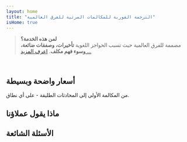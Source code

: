 ```yaml
---
layout: home
title: "الترجمة الفورية للمكالمات المرئية للفرق العالمية"
isHome: true
---
```


<HeroSection
  title="اجتمع بـ **أي** لغة"
  text="ترجمة فورية للكلام للفرق العالمية — **بدون** تأخير، **بدون** صفقات ضائعة، **بدون** حواجز لغوية.">

  <AuthButton text="جربها بلغتك" buttonClass="brand"/>
</HeroSection>

> **لمن هذه الخدمة؟**  
> مصممة للفرق العالمية حيث تسبب الحواجز اللغوية **تأخيرات، وصفقات ضائعة، وسوء فهم مكلف**. [اعرف المزيد ...](./product/overview/markets)

<br>

<span id="1"></span>
<FeatureBlock :card="{
  title: 'الترجمة ≠ الفهم. إليك ما هو قادم.',
  details: 'مهما كانت اللغة، **يتم سماع صوتك وفهمه** كما لو كنتم تتحدثون نفس اللغة.',
    items: [
      '⚡︎ بشكل طبيعي، [في الوقت الفعلي](./product/overview/how-it-works)، وبدون ترجمات نصية أو تأخير.',
      '✧ ترجمة فورية مدعومة بالذكاء الاصطناعي تلتقط النبرة والقصد والمصطلحات الخاصة بالصناعة.',
    ],
  link: './product/overview/what-is-intermind',
  src: {
    light: '/1l.png',
    dark: '/1d.png',
  },
  inversion: false
}" />

<span id="2"></span>
<FeatureBlock :card="{
    title: 'العقل داخل اجتماعاتك',
    details: 'InterMind يحول كل مكالمة متعددة اللغات إلى معرفة واضحة وقابلة للبحث.',
    items: [
      '🔍 **اسأل أي شيء** — الذكاء الاصطناعي يجد الإجابات **عبر جميع اجتماعاتك**.',
      '✧ يستخرج تلقائياً المهام والمسؤولين والمواعيد النهائية.',
      '✧ يلخص النقاط الرئيسية بأي لغة — فورياً.',
    ],
    link: './product/overview/how-it-works#🧩-deep-memory-deep-understanding',
    src: {
      light: '/2l.png',
      dark: '/2d.png',
    },
    inversion: true
  }" />

<span id="3"></span>
<FeatureBlock :card="{
    title: 'مصمم للاجتماعات الاحترافية — وليس مجرد محادثة',
    details: 'InterMind هو **منصة اجتماعات مرئية احترافية**، وليس مجرد إضافة أو ملحق بسيط.',
    items: [
      '✧ دقة 1080p، إلغاء الضوضاء الذكي، جدولة، إدارة، مشاركة الشاشة، تسجيل، ترجمة نصية، دردشة المشاركين وتكامل التقويم — كل شيء مدمج وجاهز للاستخدام.',
    ],
    link: './product/overview/how-it-works',
    src: {
      light: '/3l.mp4',
      dark: '/3d.mp4',
    },
    inversion: false
  }" />

<span id="4"></span>
<FeatureBlock
  :card="{
    title: 'الخصوصية حيث تهم',
    details:
      'InterMind مصمم للمحادثات الحساسة — حيث تكون الخصوصية والتحكم في غاية الأهمية.',
    items: [
      '⚡︎ [مناطق الخصوصية](./product/overview/privacy-architecture) — الاتحاد الأوروبي، الولايات المتحدة، جنوب شرق آسيا',
      '✧ **صفر تدريب للبيانات**. لا وصول لأطراف ثالثة.'
    ],
    link: './product/overview/privacy-architecture',
    src: {
      light: '/4l.png',
      dark: '/4d.png',
    },
    inversion: true
  }"
/>

<span id="Pricing"></span>

## أسعار واضحة وبسيطة

من المكالمة الأولى إلى المحادثات الطليقة - على أي نطاق.

<PricingPlans :plans="[
  {
    title: '**الأساسية** &nbsp مستخدم واحد',
    price: '**مجاناً**',
    details: 'لا تحتاج بطاقة ائتمان',
    items: [
      '**25** اجتماع',
      'اجتماعات فيديو لـ **100** مشارك [💬](#3)',
      '**30** جيجابايت تخزين مشترك لكل مستخدم',
      'البحث في جميع اجتماعاتك [💬](#2)',
      'الترجمة الفورية [💬](#1)',
    ],
  },
  {
    title: '**احترافية** &nbsp 1-99 مستخدم',
    price: '**20 دولار** /شهر/مستخدم، فوترة سنوية',
    details: 'أو 25 دولار فوترة شهرية',
    items: [
      'اجتماعات **غير محدودة**',
      'اجتماعات فيديو لـ **150** مشارك [💬](#3)',
      '**2** تيرابايت تخزين مشترك لكل مستخدم',
      'البحث في جميع اجتماعاتك [💬](#2)',
      'الترجمة الفورية [💬](#1)',
    ],
  },
  {
    title: '**للأعمال** &nbsp +100 مستخدم',
    price: '**أسعار مخصصة**',
    details: 'مصممة للخصوصية',
    items: [
      'اجتماعات **غير محدودة**',
      'اجتماعات فيديو لـ **500** مشارك [💬](#3)',
      '**5** تيرابايت تخزين مشترك لكل مستخدم',
      'البحث في جميع اجتماعاتك [💬](#2)',
      'الترجمة الفورية [💬](#1)',
      '**مناطق الخصوصية** [💬](#4)',
    ],
  }
]">
<AuthButton text="جرب مجاناً" buttonClass="alt"/>
<AuthButton text="اشترِ الآن" buttonClass="brand"/>
<ContactFormModalNav buttonText="تحدث مع فريقنا" buttonClass="alt"/>
</PricingPlans>

<span id="Testimonials"></span>

## ماذا يقول عملاؤنا

<AutoScrollTestimonials testimonialsUrl="/testimonials.json"/>

<span id="FAQ"></span>

## الأسئلة الشائعة

<AccordionGroup :items="
[
  {
    q: 'ما هو المستخدم المرخص وما هو المشارك؟',
    a: 'المستخدم المرخص* لديه ترخيص اجتماعات مجاني أو مدفوع ويمكنه جدولة الاجتماعات ضمن حدود خطته. *المشاركون* هم المدعوون — **لا يحتاجون إلى حساب أو ترخيص** للانضمام ويمكنهم الاتصال من أي جهاز **مجاناً**.'
  },
  {
    q: 'كم شخص يمكنه استخدام ترخيص InterMind واحد؟',
    a: 'يمكن لكل *مستخدم مرخص* استضافة **اجتماعات غير محدودة**. إذا احتاج عدة أعضاء في الفريق إلى استضافة اجتماعات في وقت واحد، فسيحتاج كل منهم إلى ترخيص خاص به.'
  },
  {
    q: 'ما هي المدة القصوى للاجتماع؟',
    a: 'يمكن أن تستمر الاجتماعات حتى **24 ساعة** في جميع الخطط.'
  },
  {
    q: 'هل هناك حد لعدد الاجتماعات التي يمكنني استضافتها؟',
    a: 'تتضمن خطة *Free Basic* **25 اجتماعاً مجانياً**. توفر خطط *Pro* و *Business* اجتماعات غير محدودة مع مزيد من المشاركين والتحكم.'
  },
  {
    q: 'كيف يضمن InterMind خصوصية وأمن البيانات؟',
    a: 'InterMind **خاص بطبيعته**. تتم معالجة وتخزين جميع البيانات داخل **منطقة الخصوصية** المختارة — _الاتحاد الأوروبي_ أو _الولايات المتحدة_ أو _آسيا_. نحن نمتثل لـ [**GDPR**](https://gdpr.eu) و [**CCPA**](https://oag.ca.gov/privacy/ccpa) وقانون حماية البيانات الشخصية الإماراتي، و**لا نستخدم محتواك أبداً** للتدريب أو وصول الأطراف الثالثة. يتوفر **تحكم متقدم في منطقة الخصوصية** في خطة **Business**.'
  },
  {
    q: 'هل يمكنني تجربة InterMind قبل شراء خطة؟',
    a: 'بالتأكيد. تمنحك خطة *Free Basic* وصولاً كاملاً إلى الميزات الأساسية مع **25 اجتماعاً مجانياً** — بما في ذلك **الترجمة الفورية** و**البحث في الاجتماعات**. لا تحتاج إلى بطاقة ائتمان. يمكنك الترقية في أي وقت.'
  },
  {
    q: 'ماذا لو احتجت إلى مساعدة أو دعم؟',
    a: 'الدعم متاح عبر **مركز المساعدة** و**البريد الإلكتروني** و**الدردشة المباشرة**. يحصل مستخدمو *Business* على **دعم ذي أولوية** مع جهة اتصال مخصصة.'
  },
  {
    q: 'كيف يمكنني إدارة اشتراكي (الترقية أو التخفيض أو الإلغاء)؟',
    a: 'يمكنك تغيير خطتك في أي وقت من خلال **إعدادات حسابك**. تسري التغييرات **فوراً**. بالنسبة للإلغاءات، تنتهي *الخطط الشهرية* في نهاية دورة الفوترة. يمكن إلغاء *الخطط السنوية* مقابل **استرداد نسبي**.'
  },
  {
    q: 'ما هي اللغات التي يدعمها InterMind للترجمة؟',
    a: 'ندعم **أكثر من 100 لغة** مع الترجمة الفورية. القائمة تنمو باستمرار — تحقق من موقعنا للحصول على التحديثات.'
  },
  {
    q: 'هل يمكنني استخدام InterMind للندوات عبر الإنترنت أو الفعاليات الكبيرة؟',
    a: 'نعم. خطط *Pro* و *Business* مثالية **للاجتماعات والندوات الكبيرة** — مع دعم يصل إلى **500 مشارك** في خطة *Business*.'
  }
]
"/>